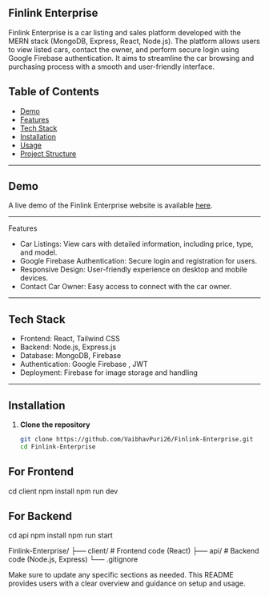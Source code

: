 ## Finlink Enterprise

Finlink Enterprise is a car listing and sales platform developed with the MERN stack (MongoDB, Express, React, Node.js). The platform allows users to view listed cars, contact the owner, and perform secure login using Google Firebase authentication. It aims to streamline the car browsing and purchasing process with a smooth and user-friendly interface.

 ## Table of Contents

- [Demo](#demo)
- [Features](#features)
- [Tech Stack](#tech-stack)
- [Installation](#installation)
- [Usage](#usage)
- [Project Structure](#project-structure)

---

 ## Demo

A live demo of the Finlink Enterprise website is available [here](https://finlink-enterprise.vercel.app).

---

Features

- Car Listings: View cars with detailed information, including price, type, and model.
- Google Firebase Authentication: Secure login and registration for users.
- Responsive Design: User-friendly experience on desktop and mobile devices.
- Contact Car Owner: Easy access to connect with the car owner.

---

## Tech Stack

- Frontend: React, Tailwind CSS
- Backend: Node.js, Express.js
- Database: MongoDB, Firebase
- Authentication: Google Firebase , JWT
- Deployment: Firebase for image storage and handling

---

## Installation

1. **Clone the repository**
   ```bash
   git clone https://github.com/VaibhavPuri26/Finlink-Enterprise.git
   cd Finlink-Enterprise

## For Frontend
cd client
npm install
npm run dev

## For Backend
cd api
npm install
npm run start

Finlink-Enterprise/
├── client/                 # Frontend code (React)
├── api/                # Backend code (Node.js, Express)
└── .gitignore


Make sure to update any specific sections as needed. This README provides users with a clear overview and guidance on setup and usage.

